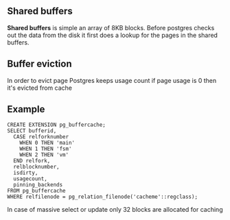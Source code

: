 ## Shared buffers

**Shared buffers** is simple an array of 8KB blocks. Before postgres checks out the data from the disk it first does a lookup for the pages in the shared buffers.


## Buffer eviction

In order to evict page Postgres keeps usage count if page usage is 0 then it's evicted from cache 
## Example 

```
CREATE EXTENSION pg_buffercache;
SELECT bufferid,
  CASE relforknumber
    WHEN 0 THEN 'main'
    WHEN 1 THEN 'fsm'
    WHEN 2 THEN 'vm'
  END relfork,
  relblocknumber,
  isdirty,
  usagecount,
  pinning_backends
FROM pg_buffercache
WHERE relfilenode = pg_relation_filenode('cacheme'::regclass);
```


In case of massive select or update only 32 blocks are allocated for caching 


